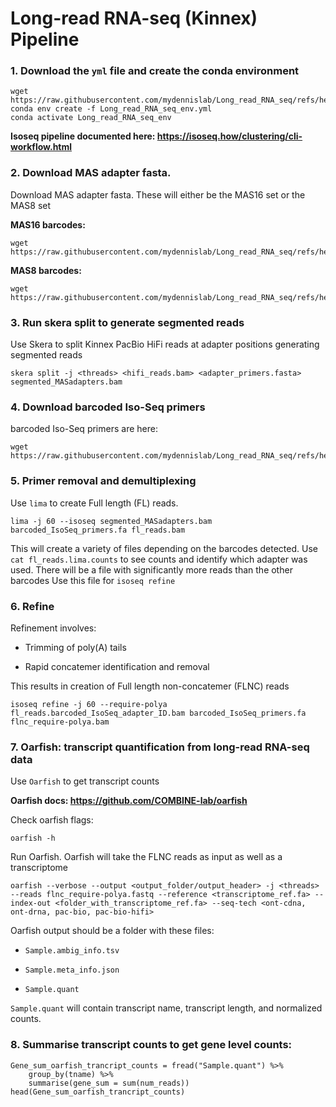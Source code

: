 
# Long-read RNA-seq (Kinnex) Pipeline

### 1. Download the `yml` file and create the conda environment

```         
wget https://raw.githubusercontent.com/mydennislab/Long_read_RNA_seq/refs/heads/main/Long_read_RNA_seq_env.yml
conda env create -f Long_read_RNA_seq_env.yml
conda activate Long_read_RNA_seq_env
```

**Isoseq pipeline documented here: <https://isoseq.how/clustering/cli-workflow.html>**

### 2. Download MAS adapter fasta.

Download MAS adapter fasta. These will either be the MAS16 set or the MAS8 set

**MAS16 barcodes:**

```         
wget https://raw.githubusercontent.com/mydennislab/Long_read_RNA_seq/refs/heads/main/mas16_primers.fasta
```

**MAS8 barcodes:**

```         
wget https://raw.githubusercontent.com/mydennislab/Long_read_RNA_seq/refs/heads/main/mas8_primers.fasta
```

### 3. Run skera split to generate segmented reads

Use Skera to split Kinnex PacBio HiFi reads at adapter positions generating segmented reads

```         
skera split -j <threads> <hifi_reads.bam> <adapter_primers.fasta> segmented_MASadapters.bam
```

### 4. Download barcoded Iso-Seq primers

barcoded Iso-Seq primers are here:

```         
wget https://raw.githubusercontent.com/mydennislab/Long_read_RNA_seq/refs/heads/main/barcoded_IsoSeq_primers.fa
```

### 5. Primer removal and demultiplexing

Use `lima` to create Full length (FL) reads.

```         
lima -j 60 --isoseq segmented_MASadapters.bam barcoded_IsoSeq_primers.fa fl_reads.bam
```

This will create a variety of files depending on the barcodes detected. Use `cat fl_reads.lima.counts` to see counts and identify which adapter was used. There will be a file with significantly more reads than the other barcodes Use this file for `isoseq refine`

### 6. Refine

Refinement involves:

-   Trimming of poly(A) tails

-   Rapid concatemer identification and removal

This results in creation of Full length non-concatemer (FLNC) reads

```         
isoseq refine -j 60 --require-polya fl_reads.barcoded_IsoSeq_adapter_ID.bam barcoded_IsoSeq_primers.fa flnc_require-polya.bam
```

### 7. Oarfish: transcript quantification from long-read RNA-seq data


Use `Oarfish` to get transcript counts

**Oarfish docs: <https://github.com/COMBINE-lab/oarfish>**

Check oarfish flags:

```         
oarfish -h
```

Run Oarfish. Oarfish will take the FLNC reads as input as well as a transcriptome

```         
oarfish --verbose --output <output_folder/output_header> -j <threads> --reads flnc_require-polya.fastq --reference <transcriptome_ref.fa> --index-out <folder_with_transcriptome_ref.fa> --seq-tech <ont-cdna, ont-drna, pac-bio, pac-bio-hifi>
```

Oarfish output should be a folder with these files:

-   `Sample.ambig_info.tsv`

-   `Sample.meta_info.json`

-   `Sample.quant`


`Sample.quant` will contain transcript name, transcript length, and normalized counts.

### 8. Summarise transcript counts to get gene level counts:

```         
Gene_sum_oarfish_trancript_counts = fread("Sample.quant") %>%
    group_by(tname) %>%
    summarise(gene_sum = sum(num_reads)) 
head(Gene_sum_oarfish_trancript_counts)
```
